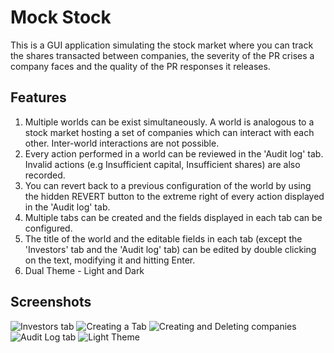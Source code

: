 # Mock Stock
This is a GUI application simulating the stock market where you can track the shares transacted between companies, the severity of the PR crises a company faces and the quality of the PR responses it releases.

## Features
1. Multiple worlds can be exist simultaneously. A world is analogous to a stock market hosting a set of companies which can interact with each other. Inter-world interactions are not possible.
2. Every action performed in a world can be reviewed in the 'Audit log' tab. Invalid actions (e.g Insufficient capital, Insufficient shares) are also recorded.
3. You can revert back to a previous configuration of the world by using the hidden REVERT button to the extreme right of every action displayed in the 'Audit log' tab.
4. Multiple tabs can be created and the fields displayed in each tab can be configured.
5. The title of the world and the editable fields in each tab (except the 'Investors' tab and the 'Audit log' tab) can be edited by double clicking on the text, modifying it and hitting Enter.
6. Dual Theme - Light and Dark

## Screenshots
![Investors tab](https://user-images.githubusercontent.com/75443405/133928470-21fe02eb-1d75-4b7f-a4df-2752a3f87876.png)
![Creating a Tab](https://user-images.githubusercontent.com/75443405/133928487-55277792-bce7-4050-9fea-3eac32901b88.png)
![Creating and Deleting companies](https://user-images.githubusercontent.com/75443405/133928527-c98a50c1-af9a-49e9-ad61-106cb0c09714.png)
![Audit Log tab](https://user-images.githubusercontent.com/75443405/133928547-83836a82-db92-4b8a-a73b-eca042a2e68d.png)
![Light Theme](https://user-images.githubusercontent.com/75443405/133928564-8db02039-2a5e-426a-9d5c-317de2bc4b71.png)



